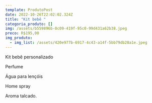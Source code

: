```yaml
---
template: ProdutoPost
date: 2022-10-26T22:02:02.324Z
title: "Kit bebê "
categoria_produto: []
img: /assets/b559896b-0c09-419f-95c0-99d431a62b38.jpeg
preco: R$195,00
img_produto:
  - img_list: /assets/420e977b-6917-4c43-a14f-5bb79db28a1e.jpeg
---
```

Kit bebê personalizado 

Perfume

Água para lençóis 

Home spray

Aroma talcado.